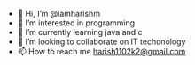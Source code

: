 - 👋 Hi, I’m @iamharishm
- 👀 I’m interested in programming
- 🌱 I’m currently learning java and c
- 💞️ I’m looking to collaborate on IT techonology
- 📫 How to reach me harish1102k2@gmail.com

<!---
iamharishm/iamharishm is a ✨ special ✨ repository because its `README.md` (this file) appears on your GitHub profile.
You can click the Preview link to take a look at your changes.
--->
